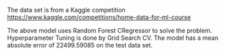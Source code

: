The data set is from a Kaggle competition https://www.kaggle.com/competitions/home-data-for-ml-course

The above model uses Random Forest CRegressor to solve the problem. Hyperparameter Tuning is done by Grid Search CV. The model has a mean absolute error of 22499.59085 on the test data set.
